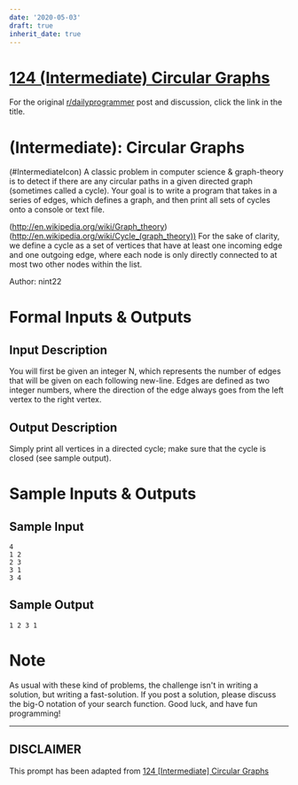 ```yaml
---
date: '2020-05-03'
draft: true
inherit_date: true
---
```


# [124 (Intermediate) Circular Graphs](https://www.reddit.com/r/dailyprogrammer/comments/1ee664/050813_challenge_124_intermediate_circular_graphs/)

For the original [r/dailyprogrammer](https://www.reddit.com/r/dailyprogrammer/) post and discussion, click the link in the title.

#  (Intermediate): Circular Graphs
(#IntermediateIcon)
A classic problem in computer science & graph-theory is to detect if there are any circular paths in a given directed graph (sometimes called a cycle). Your goal is to write a program that takes in a series of edges, which defines a graph, and then print all sets of cycles onto a console or text file.

(http://en.wikipedia.org/wiki/Graph_theory)
(http://en.wikipedia.org/wiki/Cycle_(graph_theory))
For the sake of clarity, we define a cycle as a set of vertices that have at least one incoming edge and one outgoing edge, where each node is only directly connected to at most two other nodes within the list.

Author: nint22

# Formal Inputs & Outputs
## Input Description
You will first be given an integer N, which represents the number of edges that will be given on each following new-line. Edges are defined as two integer numbers, where the direction of the edge always goes from the left vertex to the right vertex.

## Output Description
Simply print all vertices in a directed cycle; make sure that the cycle is closed (see sample output).

# Sample Inputs & Outputs
## Sample Input

```
4
1 2
2 3
3 1
3 4
```
## Sample Output

```
1 2 3 1
```
# Note
As usual with these kind of problems, the challenge isn't in writing a solution, but writing a fast-solution. If you post a solution, please discuss the big-O notation of your search function. Good luck, and have fun programming!


----
## **DISCLAIMER**
This prompt has been adapted from [124 [Intermediate] Circular Graphs](https://www.reddit.com/r/dailyprogrammer/comments/1ee664/050813_challenge_124_intermediate_circular_graphs/
)
